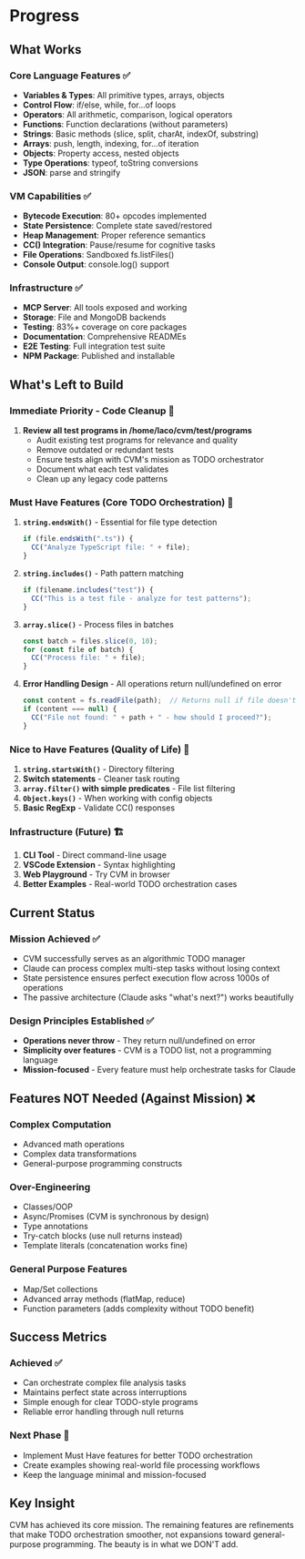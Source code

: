 # Progress

## What Works

### Core Language Features ✅
- **Variables & Types**: All primitive types, arrays, objects
- **Control Flow**: if/else, while, for...of loops
- **Operators**: All arithmetic, comparison, logical operators
- **Functions**: Function declarations (without parameters)
- **Strings**: Basic methods (slice, split, charAt, indexOf, substring)
- **Arrays**: push, length, indexing, for...of iteration
- **Objects**: Property access, nested objects
- **Type Operations**: typeof, toString conversions
- **JSON**: parse and stringify

### VM Capabilities ✅
- **Bytecode Execution**: 80+ opcodes implemented
- **State Persistence**: Complete state saved/restored
- **Heap Management**: Proper reference semantics
- **CC() Integration**: Pause/resume for cognitive tasks
- **File Operations**: Sandboxed fs.listFiles()
- **Console Output**: console.log() support

### Infrastructure ✅
- **MCP Server**: All tools exposed and working
- **Storage**: File and MongoDB backends
- **Testing**: 83%+ coverage on core packages
- **Documentation**: Comprehensive READMEs
- **E2E Testing**: Full integration test suite
- **NPM Package**: Published and installable

## What's Left to Build

### Immediate Priority - Code Cleanup 🧹
1. **Review all test programs in /home/laco/cvm/test/programs**
   - Audit existing test programs for relevance and quality
   - Remove outdated or redundant tests
   - Ensure tests align with CVM's mission as TODO orchestrator
   - Document what each test validates
   - Clean up any legacy code patterns

### Must Have Features (Core TODO Orchestration) 🎯
1. **`string.endsWith()`** - Essential for file type detection
   ```typescript
   if (file.endsWith(".ts")) {
     CC("Analyze TypeScript file: " + file);
   }
   ```

2. **`string.includes()`** - Path pattern matching
   ```typescript
   if (filename.includes("test")) {
     CC("This is a test file - analyze for test patterns");
   }
   ```

3. **`array.slice()`** - Process files in batches
   ```typescript
   const batch = files.slice(0, 10);
   for (const file of batch) {
     CC("Process file: " + file);
   }
   ```

4. **Error Handling Design** - All operations return null/undefined on error
   ```typescript
   const content = fs.readFile(path);  // Returns null if file doesn't exist
   if (content === null) {
     CC("File not found: " + path + " - how should I proceed?");
   }
   ```

### Nice to Have Features (Quality of Life) 🔧
1. **`string.startsWith()`** - Directory filtering
2. **Switch statements** - Cleaner task routing
3. **`array.filter()` with simple predicates** - File list filtering
4. **`Object.keys()`** - When working with config objects
5. **Basic RegExp** - Validate CC() responses

### Infrastructure (Future) 🏗️
1. **CLI Tool** - Direct command-line usage
2. **VSCode Extension** - Syntax highlighting
3. **Web Playground** - Try CVM in browser
4. **Better Examples** - Real-world TODO orchestration cases

## Current Status

### Mission Achieved ✅
- CVM successfully serves as an algorithmic TODO manager
- Claude can process complex multi-step tasks without losing context
- State persistence ensures perfect execution flow across 1000s of operations
- The passive architecture (Claude asks "what's next?") works beautifully

### Design Principles Established ✅
- **Operations never throw** - They return null/undefined on error
- **Simplicity over features** - CVM is a TODO list, not a programming language
- **Mission-focused** - Every feature must help orchestrate tasks for Claude

## Features NOT Needed (Against Mission) ❌

### Complex Computation
- Advanced math operations
- Complex data transformations
- General-purpose programming constructs

### Over-Engineering
- Classes/OOP
- Async/Promises (CVM is synchronous by design)
- Type annotations
- Try-catch blocks (use null returns instead)
- Template literals (concatenation works fine)

### General Purpose Features
- Map/Set collections
- Advanced array methods (flatMap, reduce)
- Function parameters (adds complexity without TODO benefit)

## Success Metrics

### Achieved ✅
- Can orchestrate complex file analysis tasks
- Maintains perfect state across interruptions
- Simple enough for clear TODO-style programs
- Reliable error handling through null returns

### Next Phase 🎯
- Implement Must Have features for better TODO orchestration
- Create examples showing real-world file processing workflows
- Keep the language minimal and mission-focused

## Key Insight
CVM has achieved its core mission. The remaining features are refinements that make TODO orchestration smoother, not expansions toward general-purpose programming. The beauty is in what we DON'T add.